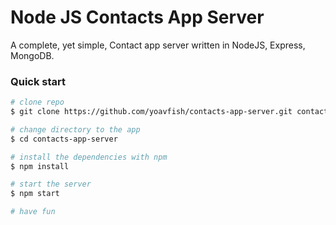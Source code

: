 # Node JS Contacts App Server

A complete, yet simple, Contact app server written in NodeJS, Express, MongoDB.

### Quick start

```bash
# clone repo
$ git clone https://github.com/yoavfish/contacts-app-server.git contacts-app-server

# change directory to the app
$ cd contacts-app-server

# install the dependencies with npm
$ npm install

# start the server
$ npm start

# have fun
```
